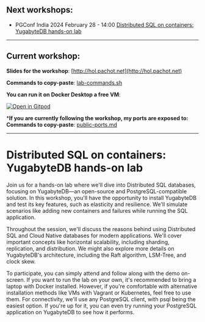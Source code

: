 ## Next workshops:
- PGConf India 2024 February 28 - 14:00 [Distributed SQL on containers: YugabyteDB hands-on lab](https://pgconf.in/conferences/pgconfin2024/program/proposals/685)

---

## Current workshop:

**Slides for the workshop**: [http://hol.pachot.net](http://hol.pachot.net)

**Commands to copy-paste**: [lab-commands.sh](lab-commands.sh)



**You can run it on Docker Desktop a free VM**:

[![Open in Gitpod](https://gitpod.io/button/open-in-gitpod.svg)](https://gitpod.io/#https://github.com/FranckPachot/yb-hol/)

***If you are currently following the workshop, my ports are exposed to:**
**Commands to copy-paste**: [public-ports.md](public-ports.md)

---

# Distributed SQL on containers: YugabyteDB hands-on lab

Join us for a hands-on lab where we'll dive into Distributed SQL databases, focusing on YugabyteDB—an open-source and PostgreSQL-compatible solution. In this workshop, you'll have the opportunity to install YugabyteDB and test its key features, such as elasticity and resilience. We'll simulate scenarios like adding new containers and failures while running the SQL application.

Throughout the session, we'll discuss the reasons behind using Distributed SQL and Cloud Native databases for modern applications. We'll cover important concepts like horizontal scalability, including sharding, replication, and distribution. We might also explore more details on YugabyteDB's architecture, including the Raft algorithm, LSM-Tree, and clock skew.

To participate, you can simply attend and follow along with the demo on-screen. If you want to run the lab on your own, it's recommended to bring a laptop with Docker installed. However, if you're comfortable with alternative installation methods like VMs with Vagrant or Kubernetes, feel free to use them. For connectivity, we'll use any PostgreSQL client, with psql being the easiest option. If you're up for it, you can even try running your PostgreSQL application on YugabyteDB to see how it performs.
